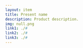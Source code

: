 ```yaml
--- 
layout: item
title: Present name
description: Product description.
img: null.png
link1: ./#
link2: ./#
link3: ./#
---
```

